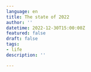 ```yaml
---
language: en
title: The state of 2022
author: ''
datetime: 2022-12-30T15:00:00Z
featured: false
draft: false
tags:
- life
description: ''

---
```

